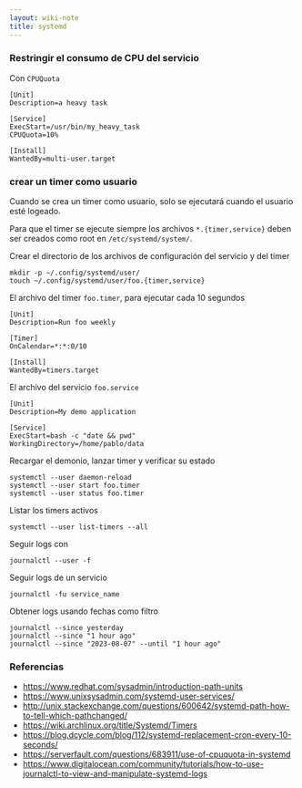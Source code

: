 ```yaml
---
layout: wiki-note
title: systemd
---
```


### Restringir el consumo de CPU del servicio

Con `CPUQuota`

    [Unit]
    Description=a heavy task

    [Service]
    ExecStart=/usr/bin/my_heavy_task
    CPUQuota=10%

    [Install]
    WantedBy=multi-user.target

### crear un timer como usuario

Cuando se crea un timer como usuario, solo se ejecutará cuando el usuario esté logeado.

Para que el timer se ejecute siempre los archivos `*.{timer,service}` deben ser creados como root en `/etc/systemd/system/`.

Crear el directorio de los archivos de configuración del servicio y del timer

    mkdir -p ~/.config/systemd/user/
    touch ~/.config/systemd/user/foo.{timer,service}

El archivo del timer `foo.timer`, para ejecutar cada 10 segundos

    [Unit]
    Description=Run foo weekly

    [Timer]
    OnCalendar=*:*:0/10

    [Install]
    WantedBy=timers.target

El archivo del servicio `foo.service`

    [Unit]
    Description=My demo application

    [Service]
    ExecStart=bash -c "date && pwd"
    WorkingDirectory=/home/pablo/data

Recargar el demonio, lanzar timer y verificar su estado

    systemctl --user daemon-reload
    systemctl --user start foo.timer
    systemctl --user status foo.timer

Listar los timers activos

    systemctl --user list-timers --all

Seguir logs con

    journalctl --user -f

Seguir logs de un servicio

    journalctl -fu service_name

Obtener logs usando fechas como filtro

    journalctl --since yesterday
    journalctl --since "1 hour ago"
    journalctl --since "2023-08-07" --until "1 hour ago"

### Referencias

-   https://www.redhat.com/sysadmin/introduction-path-units
-   https://www.unixsysadmin.com/systemd-user-services/
-   http://unix.stackexchange.com/questions/600642/systemd-path-how-to-tell-which-pathchanged/
-   https://wiki.archlinux.org/title/Systemd/Timers
-   https://blog.dcycle.com/blog/112/systemd-replacement-cron-every-10-seconds/
-   https://serverfault.com/questions/683911/use-of-cpuquota-in-systemd
-   https://www.digitalocean.com/community/tutorials/how-to-use-journalctl-to-view-and-manipulate-systemd-logs
